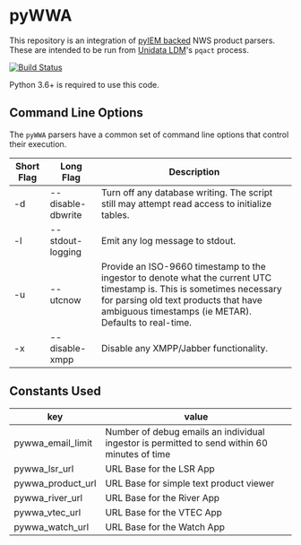 pyWWA
=====

This repository is an integration of [pyIEM backed](https://github.com/akrherz/pyIEM) NWS product parsers.  These are intended to be run from [Unidata LDM](https://github.com/Unidata/LDM)'s `pqact` process.

[![Build Status](https://api.travis-ci.com/akrherz/pyWWA.svg)](https://travis-ci.com/github/akrherz/pyWWA)

Python 3.6+ is required to use this code.

Command Line Options
--------------------

The ``pyWWA`` parsers have a common set of command line options that control
their execution.

Short Flag | Long Flag | Description
--- | --- | ---
-d | --disable-dbwrite | Turn off any database writing.  The script still may attempt read access to initialize tables.
-l | --stdout-logging | Emit any log message to stdout.
-u | --utcnow | Provide an ISO-9660 timestamp to the ingestor to denote what the current UTC timestamp is.  This is sometimes necessary for parsing old text products that have ambiguous timestamps (ie METAR).  Defaults to real-time.
-x | --disable-xmpp | Disable any XMPP/Jabber functionality.

Constants Used
--------------

key | value
------------- | -------------
pywwa_email_limit | Number of debug emails an individual ingestor is permitted to send within 60 minutes of time
pywwa_lsr_url | URL Base for the LSR App
pywwa_product_url | URL Base for simple text product viewer
pywwa_river_url | URL Base for the River App
pywwa_vtec_url | URL Base for the VTEC App
pywwa_watch_url | URL Base for the Watch App
